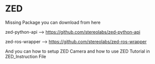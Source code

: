 # ZED
Missing Package you can download from here

zed-python-api --> https://github.com/stereolabs/zed-python-api

zed-ros-wrapper --> https://github.com/stereolabs/zed-ros-wrapper

And you can how to setup ZED Camera and how to use ZED Tutorial in ZED_Instruction File 
